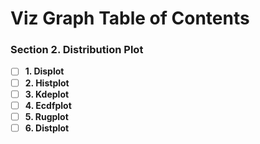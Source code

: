 <!--
 * @Author: BDFD
 * @Date: 2022-01-21 13:17:17
 * @LastEditTime: 2022-01-26 12:57:11
 * @LastEditors: BDFD
 * @Description:
 * @FilePath: \00Awesome_Seaborn_Visualization_Guide\code\S2.Distribution_Plot\README.md
-->

# Viz Graph Table of Contents

### Section 2. Distribution Plot

- [ ] **1. Displot**
- [ ] **2. Histplot**
- [ ] **3. Kdeplot**
- [ ] **4. Ecdfplot**
- [ ] **5. Rugplot**
- [ ] **6. Distplot**
